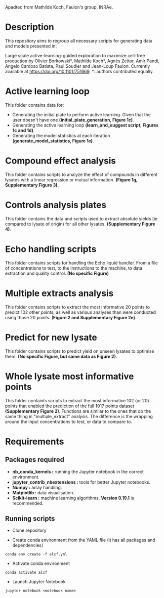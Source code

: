 Apadted from Mathilde Koch, Faulon's group, INRAe.

# Description

This repository aims to regroup all necessary scripts for generating data and models presented in:

Large scale active-learning-guided exploration to maximize cell-free production by Olivier Borkowski*, Mathilde Koch*, Agnès Zettor, Amir Pandi, Angelo Cardoso Batista, Paul Soudier and Jean-Loup Faulon. Currently available at https://doi.org/10.1101/751669. *: authors contributed equally.

# Active learning loop

This folder contains data for:
* Generating the initial plate to perform active learning. Given that the user doesn't have one **(initial_plate_generation, Figure 1c)**.
* Generating the active learning loop **(learn_and_suggest script, Figures 1c and 1d)**.
* Generating the model statistics at each iteration **(generate_model_statistics, Figure 1e)**.

# Compound effect analysis

This folder contains scripts to analyze the effect of compounds in different lysates with a linear regression or mutual information. **(Figure 1g, Supplementary Figure 3)**.

# Controls analysis plates

This folder contains the data and scripts used to extract absolute yields (ie: compared to lysate of origin) for all other lysates. **(Supplementary Figure 4)**.

# Echo handling scripts

This folder contains scripts for handling the Echo liquid handler. From a file of concentrations to test, to the instructions to the machine, to data extraction and quality control. **(No specific Figure)**

# Multiple extracts analysis

This folder contains scripts to extract the most informative 20 points to predict 102 other points, as well as various analyses than were conducted using those 20 points. **(Figure 2 and Supplementary Figure 2e)**.

# Predict for new lysate

This folder contains scripts to predict yield on unseen lysates to optimise them. **(No specific Figure, but same data as Figure 2)**.

# Whole lysate most informative points

This folder containts scripts to extract the most informative 102 (or 20) points that enabled the prediction of the full 1017 points dataset **(Supplementary Figure 2)**. Functions are similar to the ones that do the same thing in "multiple_extract" analysis. The difference is the wrapping around the input concentrations to test, or data to compare to.

# Requirements

## Packages required

- **nb_conda_kernels :** running the Jupyter notebook in the correct environment.
- **jupyter_contrib_nbextensions :** tools for better Jupyter notebooks.
- **Numpy :** array handling.
- **Matplotlib :** data visualisation.
- **Scikit-learn :** machine learning algorithms. **Version 0.19.1** is recommended.

## Running scripts

* Clone repository

* Create conda environment from the YAML file (it has all packages and dependencies)
~~~
conda env create -f alcf.yml
~~~

* Activate conda environment
~~~
conda activate alcf
~~~

* Launch Jupyter Notebook
~~~
jupyter notebook <notebook name>
~~~